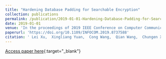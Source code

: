 ```yaml
---
title: "Hardening Database Padding for Searchable Encryption"
collection: publications
permalink: /publication/2019-01-01-Hardening-Database-Padding-for-Searchable-Encryption
date: 2019-01-01
venue: 'In the proceedings of 2019 IEEE Conference on Computer Communications, INFOCOM 2019, Paris, France, April 29 - May 2, 2019'
paperurl: 'https://doi.org/10.1109/INFOCOM.2019.8737588'
citation: ' Lei Xu,  Xingliang Yuan,  Cong Wang,  Qian Wang,  Chungen Xu, &quot;Hardening Database Padding for Searchable Encryption.&quot; In the proceedings of 2019 IEEE Conference on Computer Communications, INFOCOM 2019, Paris, France, April 29 - May 2, 2019, 2019.'
---
```

[Access paper here](https://doi.org/10.1109/INFOCOM.2019.8737588){:target="_blank"}
